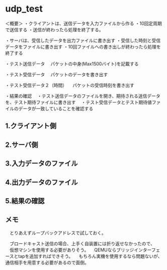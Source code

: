 # udp_test
＜概要＞
・クライアントは、送信データを入力ファイルから作る
・10回定周期で送信する
・送信が終わったら処理を終了する。

・サーバは、受信したデータを出力ファイルに書き出す
・受信した時刻と受信データをファイルに書き出す
・10回ファイルへの書き出しが終わったら処理を終了する

・テスト送信データ
　パケットの中身(Max1500バイト)を記載する

・テスト受信データ
　パケットのデータを書き出す

・テスト受信データ２（時間）
　パケットの受信時刻を書き出す　

・結果の確認
　・テスト送信データのファイルを開き、期待される送信データを、テスト期待ファイルに書き出す
　・テスト受信データとテスト期待値ファイルのデータが一致していることを確認する

## 1.クライアント側

## 2.サーバ側

## 3.入力データのファイル

## 4.出力データのファイル

## 5.結果の確認

## メモ
　とりあえずループバックアドレスで試しておく。

　ブロードキャスト送信の場合、上手く自装置には折り返せなかったので、
　仮想マシンを使用する必要がありそう。
　QEMUならブリッジインターフェースとtapを追加すればできそう。
　もちろん実機を使用するなら問題ないが、通信相手を用意する必要があるので面倒。
